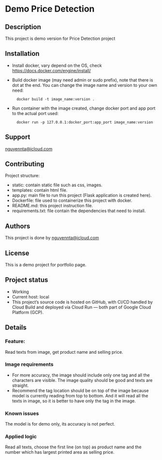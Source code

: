 # Demo Price Detection


## Description
This project is demo version for Price Detection project


## Installation
- Install docker, vary depend on the OS, check https://docs.docker.com/engine/install/
- Build docker image (may need admin or sudo prefix), note that there is dot at the end. You can 
change the image name and version to your own need:
    
        docker build -t image_name:version .
- Run container with the image created, change docker port and app port to the actual port used:
    
        docker run -p 127.0.0.1:docker_port:app_port image_name:version

## Support
nguyennta@icloud.com


## Contributing
Project structure:
- static: contain static file such as css, images.
- templates: contain html file.
- app.py: main file to run this project (Flask application is created here).
- Dockerfile: file used to containerize this project with docker.
- README.md: this project instruction file.
- requirements.txt: file contain the dependencies that need to install.


## Authors
This project is done by nguyennta@icloud.com


## License
This is a demo project for portfolio page.


## Project status
- Working
- Current host: local
- This project’s source code is hosted on GitHub, with CI/CD handled by Cloud Build 
and deployed via Cloud Run — both part of Google Cloud Platform (GCP).


## Details


### Feature:  
Read texts from image, get product name and selling price.


### Image requirements
- For more accuracy, the image should include only one tag and all the characters 
are visible. The image quality should be good and texts are straight.
- Recommend the tag location should be on top of the image because model is 
currently reading from top to bottom. And it will read all the texts in image, 
so it is better to have only the tag in the image.


### Known issues
The model is for demo only, its accuracy is not perfect.


### Applied logic
Read all texts, choose the first line (on top) as product name and the number 
which has largest printed area as selling price.
